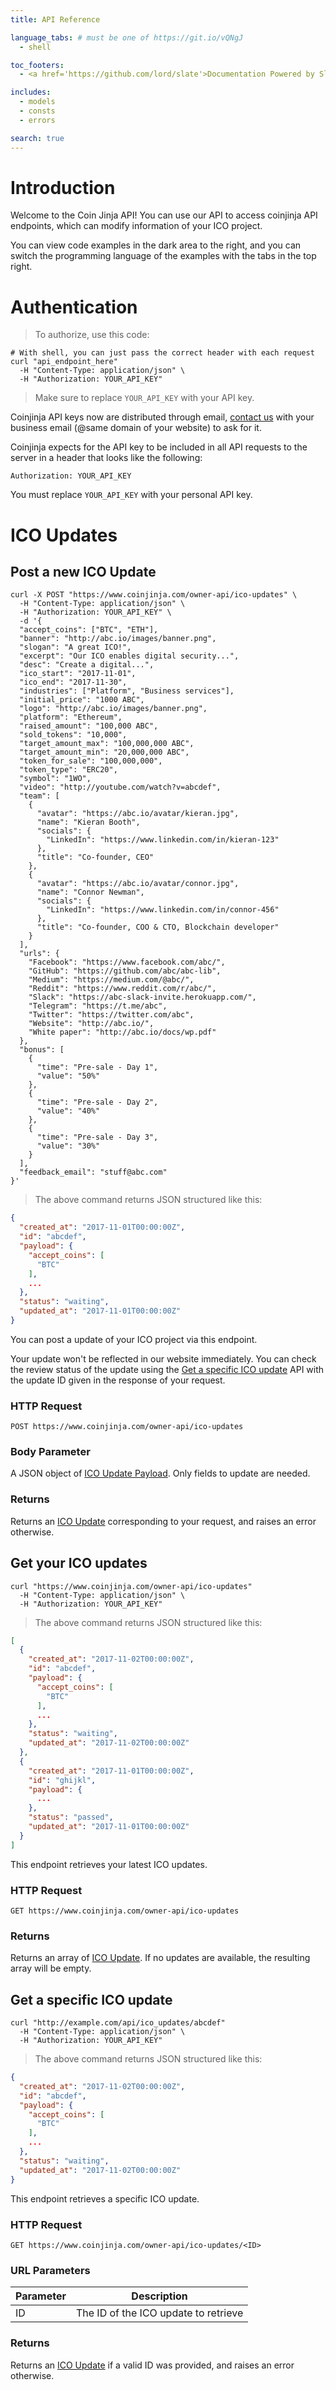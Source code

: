 ```yaml
---
title: API Reference

language_tabs: # must be one of https://git.io/vQNgJ
  - shell

toc_footers:
  - <a href='https://github.com/lord/slate'>Documentation Powered by Slate</a>

includes:
  - models
  - consts
  - errors

search: true
---
```


# Introduction

Welcome to the Coin Jinja API! You can use our API to access coinjinja API endpoints, which can modify information of your ICO project.

You can view code examples in the dark area to the right, and you can switch the programming language of the examples with the tabs in the top right.

# Authentication

> To authorize, use this code:

<!-- 
```python
import coinjinja

api = coinjinja.authorize('YOUR_API_KEY')
```
-->

```shell
# With shell, you can just pass the correct header with each request
curl "api_endpoint_here"
  -H "Content-Type: application/json" \
  -H "Authorization: YOUR_API_KEY"
```

<!--
```ruby
require 'coinjinja'

api = CoinJinja::APIClient.authorize!('YOUR_API_KEY')
```

```javascript
const coinjinja = require('coinjinja');

let api = coinjinja.authorize('YOUR_API_KEY');
```
-->

> Make sure to replace `YOUR_API_KEY` with your API key.

Coinjinja API keys now are distributed through email, [contact us](mailto:dev@coinjinja.com) with your business email (@same domain of your website) to ask for it.

Coinjinja expects for the API key to be included in all API requests to the server in a header that looks like the following:

`Authorization: YOUR_API_KEY`

<aside class="notice">
You must replace <code>YOUR_API_KEY</code> with your personal API key.
</aside>

# ICO Updates

## Post a new ICO Update

<!--
```python
import coinjinja

api = coinjinja.authorize('YOUR_API_KEY')
ico_update = api.ico_updates.post(
)
print(ico_update.id)
```
-->

```shell
curl -X POST "https://www.coinjinja.com/owner-api/ico-updates" \
  -H "Content-Type: application/json" \
  -H "Authorization: YOUR_API_KEY" \
  -d '{
  "accept_coins": ["BTC", "ETH"],
  "banner": "http://abc.io/images/banner.png",
  "slogan": "A great ICO!",
  "excerpt": "Our ICO enables digital security...",
  "desc": "Create a digital...",
  "ico_start": "2017-11-01",
  "ico_end": "2017-11-30",
  "industries": ["Platform", "Business services"],
  "initial_price": "1000 ABC",
  "logo": "http://abc.io/images/banner.png",
  "platform": "Ethereum",
  "raised_amount": "100,000 ABC",
  "sold_tokens": "10,000",
  "target_amount_max": "100,000,000 ABC",
  "target_amount_min": "20,000,000 ABC",
  "token_for_sale": "100,000,000",
  "token_type": "ERC20",
  "symbol": "1WO",
  "video": "http://youtube.com/watch?v=abcdef",
  "team": [
    {
      "avatar": "https://abc.io/avatar/kieran.jpg",
      "name": "Kieran Booth",
      "socials": {
        "LinkedIn": "https://www.linkedin.com/in/kieran-123"
      },
      "title": "Co-founder, CEO"
    },
    {
      "avatar": "https://abc.io/avatar/connor.jpg",
      "name": "Connor Newman",
      "socials": {
        "LinkedIn": "https://www.linkedin.com/in/connor-456"
      },
      "title": "Co-founder, COO & CTO, Blockchain developer"
    }
  ],
  "urls": {
    "Facebook": "https://www.facebook.com/abc/",
    "GitHub": "https://github.com/abc/abc-lib",
    "Medium": "https://medium.com/@abc/",
    "Reddit": "https://www.reddit.com/r/abc/",
    "Slack": "https://abc-slack-invite.herokuapp.com/",
    "Telegram": "https://t.me/abc",
    "Twitter": "https://twitter.com/abc",
    "Website": "http://abc.io/",
    "White paper": "http://abc.io/docs/wp.pdf"
  },
  "bonus": [
    {
      "time": "Pre-sale - Day 1",
      "value": "50%"
    },
    {
      "time": "Pre-sale - Day 2",
      "value": "40%"
    },
    {
      "time": "Pre-sale - Day 3",
      "value": "30%"
    }
  ],
  "feedback_email": "stuff@abc.com"
}'
```

<!--
```ruby
require 'coinjinja'

api = CoinJinja::APIClient.authorize!('YOUR_API_KEY')
ico_update = api.ico_updates.post(
  token_sold: 123,
  raised_amount: 123
})
puts(ico_update.id)
```

```javascript
const coinjinja = require('coinjinja');

let api = coinjinja.authorize('YOUR_API_KEY');
let ico_update = api.ico_updates.post({
  token_sold: 123,
  raised_amount: 123
});
console.log(ico_update.id)
```
-->

> The above command returns JSON structured like this:

```json
{
  "created_at": "2017-11-01T00:00:00Z",
  "id": "abcdef",
  "payload": {
    "accept_coins": [
      "BTC"
    ],
    ...
  },
  "status": "waiting",
  "updated_at": "2017-11-01T00:00:00Z"
}
```

You can post a update of your ICO project via this endpoint. 

Your update won't be reflected in our website immediately. You can check the review status of the update using the [Get a specific ICO update](#get-a-specific-ico-update) API with the update ID given in the response of your request.

### HTTP Request

`POST https://www.coinjinja.com/owner-api/ico-updates`

### Body Parameter

A JSON object of [ICO Update Payload](#ico-update-payload). Only fields to update are needed.

### Returns

Returns an [ICO Update](#ico-update) corresponding to your request, and raises an error otherwise.

## Get your ICO updates

<!-- 
```python
import coinjinja

api = coinjinja.authorize('YOUR_API_KEY')
api.ico_updates.get()
```
 -->

```shell
curl "https://www.coinjinja.com/owner-api/ico-updates"
  -H "Content-Type: application/json" \
  -H "Authorization: YOUR_API_KEY"
```

<!--
```ruby
require 'coinjinja'

api = CoinJinja::APIClient.authorize!('YOUR_API_KEY')
api.ico_updates.get
```

```javascript
const coinjinja = require('coinjinja');

let api = coinjinja.authorize('YOUR_API_KEY');
let ico_updates = api.ico_updates.get();
```
-->

> The above command returns JSON structured like this:

```json
[
  {
    "created_at": "2017-11-02T00:00:00Z",
    "id": "abcdef",
    "payload": {
      "accept_coins": [
        "BTC"
      ],
      ...
    },
    "status": "waiting",
    "updated_at": "2017-11-02T00:00:00Z"
  },
  {
    "created_at": "2017-11-01T00:00:00Z",
    "id": "ghijkl",
    "payload": {
      ...
    },
    "status": "passed",
    "updated_at": "2017-11-01T00:00:00Z"
  }
]
```

This endpoint retrieves your latest ICO updates.

### HTTP Request

`GET https://www.coinjinja.com/owner-api/ico-updates`

### Returns

Returns an array of [ICO Update](#ico-update). If no updates are available, the resulting array will be empty.

## Get a specific ICO update

<!-- 
```python
import coinjinja

api = coinjinja.authorize('YOUR_API_KEY')
api.ico_updates.get('abcdef')
```
-->

```shell
curl "http://example.com/api/ico_updates/abcdef"
  -H "Content-Type: application/json" \
  -H "Authorization: YOUR_API_KEY"
```

<!--
```ruby
require 'coinjinja'

api = CoinJinja::APIClient.authorize!('YOUR_API_KEY')
api.ico_updates.get(123)
```

```javascript
const coinjinja = require('coinjinja');

let api = coinjinja.authorize('YOUR_API_KEY');
let max = api.ico_updates.get(123);
```
-->

> The above command returns JSON structured like this:

```json
{
  "created_at": "2017-11-02T00:00:00Z",
  "id": "abcdef",
  "payload": {
    "accept_coins": [
      "BTC"
    ],
    ...
  },
  "status": "waiting",
  "updated_at": "2017-11-02T00:00:00Z"
}
```

This endpoint retrieves a specific ICO update.

### HTTP Request

`GET https://www.coinjinja.com/owner-api/ico-updates/<ID>`

### URL Parameters

Parameter | Description
--------- | -----------
ID | The ID of the ICO update to retrieve

### Returns

Returns an [ICO Update](#ico-update) if a valid ID was provided, and raises an error otherwise.
